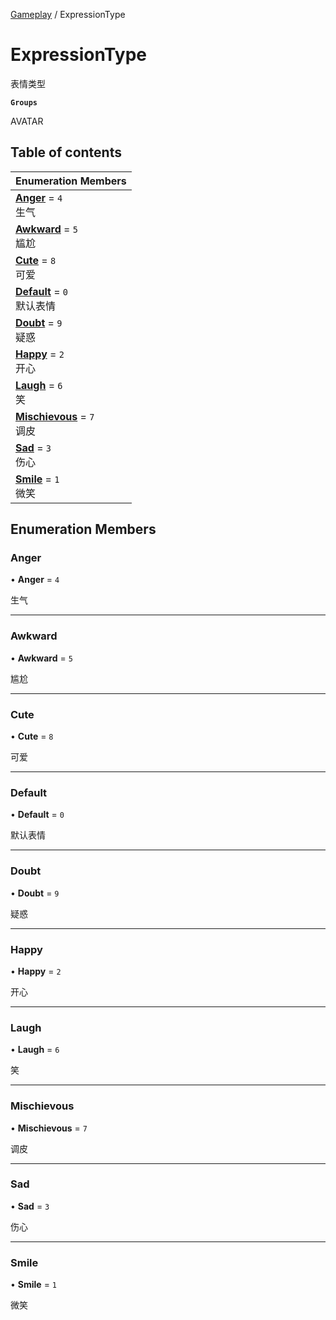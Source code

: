 [Gameplay](../modules/Gameplay.Gameplay.md) / ExpressionType

# ExpressionType <Badge type="tip" text="Enumeration" /> <Score text="ExpressionType" />

表情类型

**`Groups`**

AVATAR

## Table of contents

| Enumeration Members |
| :-----|
| **[Anger](Gameplay.ExpressionType.md#anger)** = ``4`` <br> 生气|
| **[Awkward](Gameplay.ExpressionType.md#awkward)** = ``5`` <br> 尴尬|
| **[Cute](Gameplay.ExpressionType.md#cute)** = ``8`` <br> 可爱|
| **[Default](Gameplay.ExpressionType.md#default)** = ``0`` <br> 默认表情|
| **[Doubt](Gameplay.ExpressionType.md#doubt)** = ``9`` <br> 疑惑|
| **[Happy](Gameplay.ExpressionType.md#happy)** = ``2`` <br> 开心|
| **[Laugh](Gameplay.ExpressionType.md#laugh)** = ``6`` <br> 笑|
| **[Mischievous](Gameplay.ExpressionType.md#mischievous)** = ``7`` <br> 调皮|
| **[Sad](Gameplay.ExpressionType.md#sad)** = ``3`` <br> 伤心|
| **[Smile](Gameplay.ExpressionType.md#smile)** = ``1`` <br> 微笑|

## Enumeration Members

### Anger <Score text="Anger" /> 

• **Anger** = ``4``

生气

___

### Awkward <Score text="Awkward" /> 

• **Awkward** = ``5``

尴尬

___

### Cute <Score text="Cute" /> 

• **Cute** = ``8``

可爱

___

### Default <Score text="Default" /> 

• **Default** = ``0``

默认表情

___

### Doubt <Score text="Doubt" /> 

• **Doubt** = ``9``

疑惑

___

### Happy <Score text="Happy" /> 

• **Happy** = ``2``

开心

___

### Laugh <Score text="Laugh" /> 

• **Laugh** = ``6``

笑

___

### Mischievous <Score text="Mischievous" /> 

• **Mischievous** = ``7``

调皮

___

### Sad <Score text="Sad" /> 

• **Sad** = ``3``

伤心

___

### Smile <Score text="Smile" /> 

• **Smile** = ``1``

微笑
